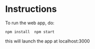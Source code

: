 # Instructions

To run the web app, do:

`npm install 
npm start`

this will launch the app at localhost:3000
